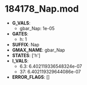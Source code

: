 # 184178_Nap.mod

- **G_VALS**:
  - gbar_Nap: 1e-05
- **GATES**:
  - h: 1
- **SUFFIX**: Nap
- **GMAX_NAME**: gbar_Nap
- **STATES**: ['h']
- **I_VALS**:
  - 6.3: 6.402119336548324e-07
  - 37: 6.402119329644086e-07
- **ERROR_FLAGS**: []
